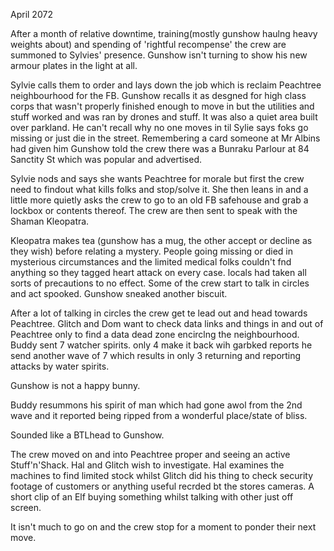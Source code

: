 April 2072

After a month of relative downtime, training(mostly gunshow haulng heavy weights about) and spending of 'rightful recompense' the crew are summoned to Sylvies' presence. Gunshow isn't turning to show his new armour plates in the light at all. 

Sylvie calls them to order and lays down the job which is reclaim Peachtree neighbourhood for the FB. Gunshow recalls it as desgned for high class corps that wasn't properly finished enough to move in but the utilities and stuff worked and was ran by drones and stuff. It was also a quiet area built over parkland. He can't recall why no one moves in til Sylie says foks go missing or just die in the street. Remembering a card someone at Mr Albins had given him Gunshow told the crew there was a Bunraku Parlour at 84 Sanctity St which was popular and advertised.

Sylvie nods and says she wants Peachtree for morale but first the crew need to findout what kills folks and stop/solve it. She then leans in and a little more quietly asks the crew to go to an old FB safehouse and grab a lockbox or contents thereof. The crew are then sent to speak with the Shaman Kleopatra.

Kleopatra makes tea (gunshow has a mug, the other accept or decline as they wish) before relating a mystery. People going missing or died in mysterious circumstances and the limited medical folks couldn't fnd anything so they tagged heart attack on every case. locals had taken all sorts of precautions to no effect. Some of the crew start to talk in circles and act spooked. Gunshow sneaked another biscuit.

After a lot of talking in circles the crew get te lead out and head towards Peachtree. Glitch and Dom want to check data links and things in and out of Peachtree only to find a data dead zone encirclng the neighbourhood. Buddy sent 7 watcher spirits. only 4 make it back wih garbked reports he send another wave of 7 which results in only 3 returning and reporting attacks by water spirits.

Gunshow is not a happy bunny.

Buddy resummons his spirit of man which had gone awol from the 2nd wave and it reported being ripped from a wonderful place/state of bliss.

Sounded like a BTLhead to Gunshow.

The crew moved on and into Peachtree proper and seeing an active Stuff'n'Shack. Hal and Glitch wish to investigate. Hal examines the machines to find limited stock whilst Glitch did his thing to check security footage of customers or anything useful recrded bt the stores cameras. A short clip of an Elf buying something whilst talking with other just off screen.

It isn't much to go on and the crew stop for a moment to ponder their next move.

